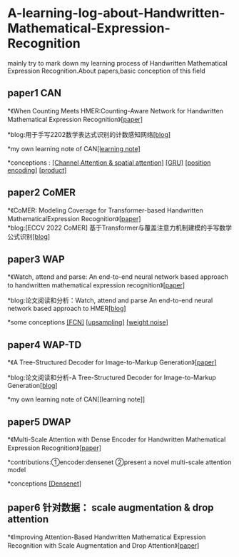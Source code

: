 # A-learning-log-about-Handwritten-Mathematical-Expression-Recognition
  mainly try to mark down my learning process of Handwritten Mathematical Expression Recognition.About papers,basic conception of this field
## paper1 CAN
*《When Counting Meets HMER:Counting-Aware Network for Handwritten Mathematical Expression Recognition》[[paper]](https://arxiv.org/abs/2207.11463)

*blog:用于手写2202数学表达式识别的计数感知网络[[blog]](https://zhuanlan.zhihu.com/p/546590327)

*my own learning note of CAN[[learning note]](https://view.officeapps.live.com/op/view.aspx?src=https%3A%2F%2Fraw.githubusercontent.com%2FHryxyhe%2FA-learning-log-about-Handwritten-Mathematical-Expression-Recognition%2Fmaster%2Fmy%2520learning%2520note%2FCAN.docx&wdOrigin=BROWSELINK)

*conceptions : [[Channel Attention & spatial attention]](https://blog.csdn.net/qq_42194397/article/details/122556066?spm=1001.2101.3001.6650.18&utm_medium=distribute.pc_relevant.none-task-blog-2~default~BlogCommendFromBaidu~Rate-18-122556066-blog-120884524.235%5Ev38%5Epc_relevant_anti_vip_base&depth_1-utm_source=dis) [[GRU]](https://zhuanlan.zhihu.com/p/32481747) 
[[position encoding]](https://zhuanlan.zhihu.com/p/121126531) [[product]](https://blog.csdn.net/oldlybaby/article/details/108307712) 

## paper2 CoMER
*《CoMER: Modeling Coverage for Transformer-based Handwritten MathematicalExpression Recognition》[[paper]](https://arxiv.org/abs/2207.04410)\
*blog:[ECCV 2022 CoMER] 基于Transformer与覆盖注意力机制建模的手写数学公式识别[[blog]](https://blog.csdn.net/moxibingdao/article/details/127644505)

## paper3 WAP
*《Watch, attend and parse: An end-to-end neural network based approach to handwritten mathematical expression recognition》[[paper]](https://www.sciencedirect.com/science/article/pii/S0031320317302376)

*blog:论文阅读和分析：Watch, attend and parse An end-to-end neural network based approach to HMER[[blog]](https://blog.csdn.net/KPer_Yang/article/details/129483137)

*some conceptions [[FCN]](https://zhuanlan.zhihu.com/p/30195134)  [[upsampling]](https://blog.csdn.net/qq_37344125/article/details/108717647) [[weight noise]](https://blog.csdn.net/Marslicy/article/details/124311818?ops_request_misc=%257B%2522request%255Fid%2522%253A%2522168837172516800184198252%2522%252C%2522scm%2522%253A%252220140713.130102334..%2522%257D&request_id=168837172516800184198252&biz_id=0&utm_medium=distribute.pc_search_result.none-task-blog-2~all~sobaiduend~default-1-124311818-null-null.142^v88^control_2,239^v2^insert_chatgpt&utm_term=%E6%9D%83%E9%87%8D%E5%99%AA%E5%A3%B0&spm=1018.2226.3001.4187)

## paper4 WAP-TD
*《A Tree-Structured Decoder for Image-to-Markup Generation》[[paper]](http://staff.ustc.edu.cn/~jundu/Publications/publications/jianshu-icml2020.pdf)

*blog:论文阅读和分析-A Tree-Structured Decoder for Image-to-Markup Generation[[blog]](https://blog.csdn.net/KPer_Yang/article/details/129461513)

*my own learning note of CAN[[learning note]]

## paper5 DWAP
*《Multi-Scale Attention with Dense Encoder for Handwritten Mathematical Expression Recognition》[[paper]](https://ieeexplore.ieee.org/document/8546031)

*contributions:①encoder:densenet      ②present a novel multi-scale attention model

*conceptions [[Densenet]](https://zhuanlan.zhihu.com/p/37189203)

## paper6 针对数据： scale augmentation & drop attention
*《Improving Attention-Based Handwritten Mathematical Expression Recognition with Scale Augmentation and Drop Attention》[[paper]](https://ieeexplore.ieee.org/abstract/document/9257765)
